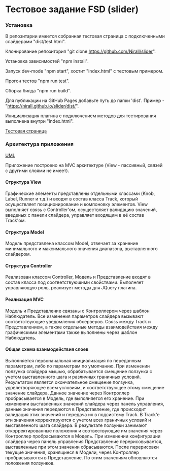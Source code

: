 # Тестовое задание FSD (slider)


### Установка
В репозитарии имеется собранная тестовая страница с подключенными слайдерами "dist/test.html".

Клонирование репозитория "git clone https://github.com/Nirall/slider".

Установка зависимостей "npm install".

Запуск dev-mode "npm start", хостит "index.html" с тестовым примером.

Прогон тестов "npm run test".

Сборка билда "npm run build".

Для публикации на GitHub Pages добавьте путь до папки 'dist'. Пример - "https://nirall.github.io/slider/dist/".

Инициализация плагина с подключением методов для тестирования выполнена внутри "index.html".

[Тестовая страница](https://nirall.github.io/slider/dist/)

### Архитектура приложения
[UML](https://viewer.diagrams.net/?target=blank&highlight=0000ff&edit=_blank&layers=1&nav=1&title=UML.drawio#R7V1bc9pIE%2F01VPE9sCWJ%2B6OxQ%2BLEt4293uyjDAPIFhKRRLD9678Z3WFagthzsZ2uSu2isbhI50yr%2B3RPT6N9vHz8HNirxbk%2FJW7DMqaPjfZJw7Ksjtmn%2F2MjT8lI3%2BglA%2FPAmSZDZjFw7TyTdNBIR9fOlIRbJ0a%2B70bOantw4nsemURbY3YQ%2BJvt02a%2Bu%2F2tK3tOuIHrie3yo%2F8602iRjpq9YfGHL8SZL7Kv7nU7yV%2BWdnZ2einhwp76m9JQ%2B1OjfRz4fpS8Wj4eE5fdvezG%2FHv69K979tD7%2FPXv8Kf9z%2BjbzcVtK%2Fmw8e%2B8Jb%2BGgHjRiz%2F659H65%2B39eHZ5d7aanZ5ebL6Neq2BlXz2L9tdb9%2BxMHrK7mFEHunXjhbR0qUDJn0ZRoH%2FQI591w%2FoiOd79MzRzHHdnSHbdeYePZzQH07o%2BOgXCSKHonOU%2FmHpTKfsa0abhROR65U9Yd%2B5oVykY4G%2F9qaE%2FXyDHh14E9Kfz76IPJauKL0pn4m%2FJFHwRE9J%2F9pJ4U0JbnXT401Bl%2ByURYkoGSvslKDz%2FIMLDOiLFIbfgMQccpB88%2Fw7DpVw4yxdO7nzvhddp38xD7ntkc%2Fu72ThuNMz%2B8lfs2sKI3vykB2NFn7gPNOPtQvI7SBK57fV2zrjmr0zRSkgIT3nKkPJ3Bk6tx%2B3TjyzwygdmPiua69C5y6%2FjKUdzB1v5EeRv5RMglZusJ4y%2B8XTwBwAPDCHNURIv%2B87tWy2N6cXln9hb4d1Jv91PYh1ve0vs10KsGdHZMTmSsiRL7%2FSl%2FMxI3qJjw1r1Di2GkcGcQlF5ig5%2BHJzfvaJDjBoKkzI79oNl8yiSvqG1Fo43vwsPuekU4x8T%2B8XG%2FLpe2dubLYX1NYQL7YrkR3ZCc8YqVa%2B40XxDe2O6D96vcfGX91Gl%2F7wY3psFsf0Hzs9iI59j16L7cQsJJTEG8KIDPCzfo7vJ%2BjTNvD76LhLkJeYJWN2e%2FJ1%2FNw5u7CPvP%2B%2Bb8z595tWG2QBfVN4m6LDiGAZd%2FTpTmwPGSCaAV1LHQNgQ2ACFNhB2XVi9BKUM4fLfBHEuWuQYnrDID9pmRzubR73NoCxa98R98oPncjx2ecHybk72GuDtz84DN6BLHR5TzA383MSxVg2%2F4fTWjTuA92GvVOLezZhEHrx0JumQpMOYt%2Btxj4sYe%2FPZvQQGSCeAe0Drb40BvSqGbBeTWlg0SwcPCSAeAL0Opq9Ol5tGNkBBzSKDQLFhsF27J9LqiUO5HrAFgc6VjUJDpYaOm9WaTBhpcFCmeGF9kiEygAzUYA12njPs%2Bl60J13LTJ9vL6fPZ%2BQVhUDUGVQQwBAZJBGANAfqREb%2FbuQBPRSwtwUnNsP5DIeZXf58u6eZZCQEmIpAQgT0igBPxZQd5KHrmnwDigIryzdKYuBUX9QDj0gPyie2XBSIcP%2B5JQ6eSGCLwV8QHlQ%2B6SHrDoqD8rwB4QHxZOfF55b7D2eEzUzVw9xF477kA%2F%2F1c57%2FnnfSmb9wvao4zWyg2PXmTw0yS966UgA4SG%2BqTDGf36Yjb%2Fcdu5%2FrK7Gf2%2BMz0d3X1tAiHcTME3vnWuOv6suble35cWFBhjG8GwQVPxmpVY4Y0ebNw%2FtjAlldvQGnWp6VGuRedlcZo4s%2FvtM9XIkaKgGNR4KRcKmn18WI66KIbRZGUtrDcBrZEmQlNKeWUCZbE6FYO15JDindyOnwvd4CGkgmAaAOKmYBjXxakKDo%2Bk0lisSnRrJII8MgCypmAw1hTN3dpDkKaBcaor8u0W0xnFJlwjAyVMxuEOCpTTgYZe7zi8I%2FDl1B8NRRoCr0gASQSgRDnVVpQUyMA8oxMnyIwZ%2FshLpowEvDdKudkevpiIO8496SJE539rmOfSg3wE5zT9yS%2BTKMfwHyTsKCumMA%2F03AXlHeKbvr3wsgnyUIYXjD8iQik19f6%2Bpv3XIZhz4y1ifTARpdgctg9LDRk4I50RHoaWHOcFXw%2BacsFcr4k1v%2FAt%2FSpr0yoMnZIB4oU97VD%2FgGMCykvRCySZRcsLmZB2wC79lp%2BCjQTwJhgojfJAEQz5FleYoJ77HLuQyXhBz48cUaManIQ9E86AN5IYU84CP8Ft5dRJT%2FBOLkLABi5TEM6Cj20kc8omfggGF2I88kMuDvm7HcMhnfraqVhICnNP7nYQJFzRwTEKFRn9UChySLFGjf4IkEU6SoW7fcQhVtMUkWdJ7nFCk6d%2FdI%2Faisc%2FLWPRhzwvHrTwlNCFhmFmIdUg%2BMXuQ2InzZdkuIDGEEwPo5qWYGLzOCBEj9R2SlfbICamc6Gv3KnnpMYsvF2TygIxQXVhkaPcvIdkpqStiSfaEC6kHkcpPl9iUQw4ZLN1%2BZN57sIINieCUmIQwIivkgHAOdLX7k3wmYivgjAtLSgslioAT1Ug5lBjo9iRNo1KOLLkNx64fsjATnw5SaNADmrWopkGlJgmtoCoMAy6oksOItm7nMS%2BJ5RmRVLKUilBRnRZPgK5ChxHu4s6r0weVJr6zFXbvqqsXIDyByyzzhfgftKlXxTIJa7uc1jKOgsCm19xzGXXGa28Sly1avXkxddFm7TUAb7LTF%2FyToUrrHZSxq89L4T20j5esrj4V1bX0m6bTy3TiJx5Kc1asm8ymPfoowgnRO%2FBxJG%2B%2B8wpnsXaSsAQp8kIDL4D244p5UVNy6%2FmRM3u6zB0FC1mhhhVKW4OBMS2fIbtJtg3DIEbpPkhtYGMieB%2Bk3osagrzJfZDgyvBqO4X9ifcaptpJ%2Fn52QYIfVtifWBUBVG6CVKG1AgzAsFUMugr3QILB5TMr2ItWCfLad0Gqa0XLb4WDmXaJXNC%2FLRLQmhR70yokgPZdkUxenK5o44XRp8DocyeFBjWjBFWIvMr7%2FefQYDpWqekPbGPoLPAEd4lGWwRP7DeZKIN%2FMtynwjKiVBCLA84qdQzxfyX%2B2nfEsaomP2oOiiigcgcc%2BCfXaI%2FYlUwPKQ7eOEceKyAxEqUoUfge6nzKEqMsSGlEMUoN9rotvlXTnAzlKMVsULlVDsyGGl0a9SgFDNC%2FaU6NB0gfBvGTHZ8EEqJ%2FlbvlwMjX1EfRW5u1FUHsxWMPtKNUi327xgVk2J8xFxqhlyH66XYA2zWbDIQLf4PQy4Ie6D6pGPoab49BjxZfFvZQx0nF2NeUIWADYhUUAFpOKqZA5WLe7VaD65Cc%2BBsP98mUxQSg6aRiJlT2lOOYUHSeRCaIZwLQWVIxEyqbyHFM%2BGeFPJDEA6jLpGIeDDlUyXROsqojelMW%2Fpw1JP5UjO5s01Wcc%2BbHGRyWwLknUfSUlhXZ68hvbG1lQx6d6Efp9X%2FsoygYydFJVksUHzxlB8w%2F%2BVE%2BKL2LHRZvi4%2BK902PgiDmytSxlz51eBZsZ032h7HjZj%2BJx7iuAin018GE1NzXdH5HdjAntZxJZXl202sZExDXjpxf5ZMk0KHD6wMmR5B02nNbEx1uASoL2PKU4GbhROSaznz2nZvAXnG0%2Bz3ADi8Zy25BFr0BXZo60AytKRh7HSR83F63BSCWDwrkwk754LB%2FaAsOIUvX3m75YKZjchVEuG7tZa5D53BqvpUqwg4sLGAVmTIKaC8k7GDHFYnwHlokKKtcqFuXMOAqRjA6FE4AlZ00YAbU5Q1IdHJKH%2B0ho8DUSV8hC4SzQH%2FnjE5NqQgWCylggPbiwS6fQTi3gwcOagw%2BBQafXOcU0wR6bsHLGIcfO%2F7swpuqY%2Fz5UqOUT%2FD30zili6uYNFNAe%2BuUXlUn2HSAoe%2Btl3fAKmsE%2F5XgH9pZRd7837%2FbOi5hU0wKaAmbYlZAsQpKUqLwBZawKe2n1K2pXcclbJKx123xe7DXj0vYdLABWMKmmA31q1kLcRLRF48%2BsHxNMfo1yQnUJBWE%2F8AyNsUM4JMTLfYez4mamf%2BPwIsHHljDphh4vvBgq3SVKdPJdmUIvwTZT7sXyOt%2B8daVHNaYjBCYjBgckIqAc1IfPBXRq5GhKAw2%2FfyyDnVVDKFtqrVN%2BTx%2FPyVxvZpEOZ2rDwUNtvYmS1KpuC%2BZHFZor5Lr16zARKFaDym0N%2BDrYas1ifAe3EpPlk6drfSskScK5wDDFPEE0F4016%2BRJ9nedOyhH2KEKgF67dVy%2FZpm%2F9hyQQUFtPfX60ML7VGclA689rZ6%2FT3r6mOpKlEn40X1mKWUqghob7bX5%2BUhZggmAaE%2BIPoAsnDX3mivz0tBDPd4CTsiLkP70%2B71YScNKZ00sjrvva00Mga8kVYaAz4A7FbN%2Bz%2BjlYZpGZp7aZhGDyepjEmatbHZO0kH1puapKbB%2B2e8EPuxZ2l7d5M0oMuJ4lk6wFn6yln682j98%2FZ%2BPLu8O1vNTk8vNt9GvXyr4f2ztCN6lsZvTbOe%2BQmpY1l88hUbKDFzZwFkP204MT7w%2FHanv0PG5BcILQAwDT6V86f1zGpnhKlpe6vWhGRMQBMi9kGfBdZlEwLamqH5NkxIe8cHNdLpWmlDdt7QTtP3cm2IyZcz%2F%2FE2pKvdhvCeINoQATakBwQLzw%2Bz8Zfbzv2P1dX4743x%2Bejua6sl3IS8kg98Ic8fP0l1d8c0gZ3Vbx2y4XDBamCBNBgYOyFjtsNEWX3tAjxo1xHhA1QDm1ZN7h%2FLgV%2FTXNsU0aIEJKW8%2FVQrdtrG0k%2BdtIAKghXTAq4OobeBPRjizdfjl4i9aOyhul%2FF2GODCpkAg5W%2FEMKyKn9Ni68A2i39DezNFVb%2FymQBVP6reJ7X7bIZl4LFNv6W%2FfmYDlDXfV4uCaNEsZEaEqgBlQerpUbFVtxW5hLSm0LxdV0SjAN%2FyaJZJIYCYkBFw4qJYYF%2BIVYNy4YeKhtWDD2fAGglhw5zGeg9mTlzdBykSwZQwbBiJlS2t5gsyOThOiKrZkj%2Fg%2FBLgB%2BqG1YMP1Q4XMB%2Fbj%2FGLmNzmb5AGsgQDvX7iHz4sEUDx0tpkL5AGkigAbRxt1oaZMUI5cb7%2FpS4HNqY3opvg5z0VvdQ%2FzAPLj9qeqtd03Zvsg4YELE5ChMZ%2B3hrCC1UvYXKJ%2Fs7ynBliV%2FMcL0hWujPcAFbznM4Y5bjxQAfmsaSluQANpIvt2LesvvN7QcDnSfJaXGZ2OUsE78b7TE6seKpAm0ip9gW7C%2BC2Fa8Yw93V%2FJGekihxxvIlHX4Z0XBBwx0ZAY6prlT7Q4W8vVBOnzwSKcDN274xWpL49gGrDJFg1Qxt18V0sAElGWPgNbyDPllrLvE0MMSDGL%2FWuyhuEUt9p2a4h0MZzXRAop2FNMCi%2FZkAgwW7UEIS4tnOzXVWli0p4gFUCii%2BNFfo2aGBNQzkAkSmADV6KllQhYCQ0ygF0w22MRLBvBQDZ5i4HkTkNfgYb9WWbhDCVbFuENRX6lam4X7mVSdlF7EAuUFdQiwLleqIACV5Cl2C%2FbtOMX0gGviTTNuhEgOReSACvYUG44%2Bhyt2iWjsFan3dokYpJNub7OqfDml5lYz%2Fe62uN22VHSOATa8%2FtOaUvR3sgpt7W0msx%2BENkGsTegeahJ6oi3CK%2FnQQT5IaTuatdvYz4gsn%2FdmKMFX0Pxpdts0hjvZZ%2B0tv7LG4%2B9ooraMvwyjvz1bB8Ph3vlKj65I4MR6tt5JnBUVH2DW31hHMGDzT5zE8lqC0cPA96OyB00vdZGk49uf%2Fg8%3D)

Приложение построено на MVC архитектуре (View - пассивный, связей с другими слоями не имеет).

#### Структура View
Графические элементы представлены отдельными классами (Knob, Label, Runner и т.д.) и входят в состав класса Track, который  осуществляет позиционирование и компоновку элементов. View выполняет связь с Controller'ом, осуществляет валидацию значений, введеных с панели слайдера, управляет входящим в её состав Track'ом.

#### Структура Model
Модель представлена классом Model, отвечает за хранение минимального и максимального значения диапазона, выставленного слайдером.

#### Структура Controller
Реализован классом Controller, Модель и Представление входят в состав класса под соответствующими свойствами. Выполняет управляющую роль, реализует методы для JQuery плагина.

#### Реализация MVC
Модель и Представление связаны с Контроллером через шаблон Наблюдатель. Все изменения параметров слайдера вызывают соответствующие уведомления обсерверов. Связь между Track и Представлением, а также отдельные методы взаимодействия между графическими элементами также выполнены через шаблон Наблюдатель.

#### Общая схема взаимодействия слоев
Выполняется первоначальная инициализация по переданным параметрам, либо по параметрам по умолчанию.
При изменении ползунка слайдера мышью, обрабатывается смещение ползунка с учетом выставленного шага и различных граничных условий. Результатом является окончательное смещение ползунка, удовлетворяющее всем условиям, и соответствующее этому смещение значение слайдера. Данное значение через Контроллер пробрасывается в Модель, где выполняется его хранение.
При изменении выставленных значений слайдера через панель управления, данные значения передаются в Представление, где происходит валидация этих значений и передача их в подсистему Track. В Track'e эти значения корректируются с учетом всех граничных условий и выставленного шага слайдера. В результате ползунки занимают откорректированные положения и соотвествующие им значения через Контроллер пробрасываются в Модель.
При изменении конфигурации слайдера через панель управления Представление перерисовывается, выставленные при этом значении сбрасываются. После перерисовки текущие значения, хранящиеся в Модели, через Контроллер пробрасываются в Представление. По этим значениям обновляются положения ползунков.





